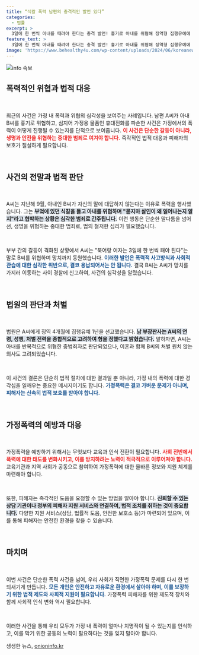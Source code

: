 ```yaml
---
title: “식칼 폭력 남편의 충격적인 발언 있다”
categories:
  - 법률
excerpt: >
  3일에 한 번씩 아내를 때려야 한다는 충격 발언! 흉기로 아내를 위협해 징역형 집행유예에 처해진 남편의 끔찍한 실체를 파헤쳐 봅니다.
feature_text: >
  3일에 한 번씩 아내를 때려야 한다는 충격 발언! 흉기로 아내를 위협해 징역형 집행유예에 처해진 남편의 끔찍한 실체를 파헤쳐 봅니다.
image: 'https://www.behealthy4u.com/wp-content/uploads/2024/06/koreanews.jpg'
---
```


<p><img src="https://www.behealthy4u.com/wp-content/uploads/2024/06/koreanews.jpg" alt="info 속보" /></p>

<h2 data-ke-size="size26">폭력적인 위협과 법적 대응</h2>

<p data-ke-size="size16">&nbsp;</p>

<p>최근의 사건은 가정 내 폭력과 위협의 심각성을 보여주는 사례입니다. 남편 A씨가 아내 B씨를 흉기로 위협하고, 심지어 가정용 물품인 휴대전화를 파손한 사건은 가정에서의 폭력이 어떻게 진행될 수 있는지를 단적으로 보여줍니다. <b><span style="color: #ee2323;">이 사건은 단순한 갈등이 아니라, 생명과 안전을 위협하는 중대한 범죄로 여겨야 합니다.</span></b> 즉각적인 법적 대응과 피해자의 보호가 절실하게 필요합니다.</p>

<p data-ke-size="size16">&nbsp;</p>

<h2 data-ke-size="size26">사건의 전말과 법적 판단</h2>

<p data-ke-size="size16">&nbsp;</p>

<p>A씨는 지난해 9월, 아내인 B씨가 자신의 말에 대답하지 않는다는 이유로 폭력을 행사했습니다. 그는 <b><span style="background-color: #21538527;">부엌에 있던 식칼을 들고 아내를 위협하며 "묻지마 살인이 왜 일어나는지 알지"라고 협박하는 상황은 심각한 범죄로 간주됩니다.</span></b> 이런 행동은 단순한 말다툼을 넘어선, 생명을 위협하는 중대한 범죄로, 법의 철저한 심리가 필요했습니다. </p>

<p data-ke-size="size16">&nbsp;</p>

<p>부부 간의 갈등이 격화된 상황에서 A씨는 "북어랑 여자는 3일에 한 번씩 패야 된다"는 말로 B씨를 위협하며 망치까지 동원했습니다. <b><span style="color: #1a5490;">이러한 발언은 폭력적 사고방식과 사회적 관습에 대한 심각한 위반으로, 결코 용납되어서는 안 됩니다.</span></b> 결국 B씨는 A씨가 망치를 가지러 이동하는 사이 경찰에 신고하여, 사건의 심각성을 알렸습니다. </p>

<p data-ke-size="size16">&nbsp;</p>

<h2 data-ke-size="size26">법원의 판단과 처벌</h2>

<p data-ke-size="size16">&nbsp;</p>

<p>법원은 A씨에게 징역 4개월에 집행유예 1년을 선고했습니다. <b><span style="background-color: #21538527;">남 부장판사는 A씨의 연령, 성행, 처벌 전력을 종합적으로 고려하여 형을 정했다고 밝혔습니다.</span></b> 말하자면, A씨는 아내를 반복적으로 위협한 중범죄자로 판단되었으나, 이혼과 함께 B씨의 처벌 원치 않는 의사도 고려되었습니다.</p>

<p data-ke-size="size16">&nbsp;</p>

<p>이 사건의 결론은 단순히 법적 절차에 대한 결과일 뿐 아니라, 가정 내의 폭력에 대한 경각심을 일깨우는 중요한 메시지이기도 합니다. <b><span style="color: #1a5490;">가정폭력은 결코 가벼운 문제가 아니며, 피해자는 신속히 법적 보호를 받아야 합니다.</span></b> </p>

<p data-ke-size="size16">&nbsp;</p>

<h2 data-ke-size="size26">가정폭력의 예방과 대응</h2>

<p data-ke-size="size16">&nbsp;</p>

<p>가정폭력을 예방하기 위해서는 무엇보다 교육과 인식 전환이 필요합니다. <b><span style="color: #ee2323;">사회 전반에서 폭력에 대한 태도를 변화시키고, 이를 방지하려는 노력이 적극적으로 이루어져야 합니다.</span></b> 교육기관과 지역 사회가 공동으로 참여하여 가정폭력에 대한 올바른 정보와 지원 체계를 마련해야 합니다.</p>

<p data-ke-size="size16">&nbsp;</p>

<p>또한, 피해자는 즉각적인 도움을 요청할 수 있는 방법을 알아야 합니다. <b><span style="background-color: #21538527;">신뢰할 수 있는 상담 기관이나 정부의 피해자 지원 서비스와 연결하여, 법적 조치를 취하는 것이 중요합니다.</span></b> 다양한 지원 서비스(상담, 법률적 도움, 안전한 보호소 등)가 마련되어 있으며, 이를 통해 피해자는 안전한 환경을 찾을 수 있습니다.</p>

<p data-ke-size="size16">&nbsp;</p>

<h2 data-ke-size="size26">마치며</h2>

<p data-ke-size="size16">&nbsp;</p>

<p>이번 사건은 단순한 폭력 사건을 넘어, 우리 사회가 직면한 가정폭력 문제를 다시 한 번 되새기게 만듭니다. <b><span style="color: #1a5490;">모든 개인은 안전하고 자유로운 환경에서 살아야 하며, 이를 보장하기 위한 법적 제도와 사회적 지원이 필요합니다.</span></b> 가정폭력 피해자를 위한 제도적 장치와 함께 사회적 인식 변화 역시 필요합니다. </p>

<p data-ke-size="size16">&nbsp;</p>

<p>이러한 사건을 통해 우리 모두가 가정 내 폭력이 얼마나 치명적이 될 수 있는지를 인식하고, 이를 막기 위한 공동의 노력이 필요하다는 것을 잊지 말아야 합니다.</p>
생생한 뉴스, <a href="https://onioninfo.kr" rel="dofollow">onioninfo.kr</a>



